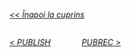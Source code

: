 ###### [<< Înapoi la cuprins](../Cuprins.md)
######  [< PUBLISH](06.%20PUBLISH.md) &nbsp;&nbsp;&nbsp;&nbsp;&nbsp;&nbsp;&nbsp;&nbsp;&nbsp;&nbsp;&nbsp;&nbsp; [PUBREC >](08.%20PUBREC%20(QoS%202).md) 